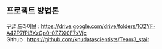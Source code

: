 ## 프로젝트 방법론
구글 드라이브 : https://drive.google.com/drive/folders/1O2YF-A42P7fPi3XzGp0-0ZZXl0F7xVjc  
Github : https://github.com/knudatascientists/Team3_stair
